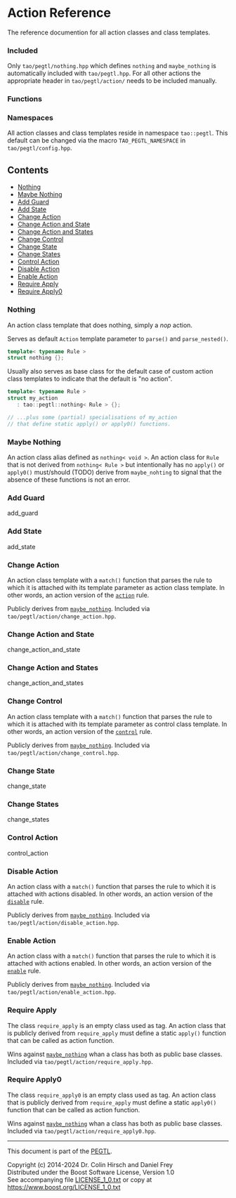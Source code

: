 # Action Reference

The reference documention for all action classes and class templates.

### Included

Only `tao/pegtl/nothing.hpp` which defines `nothing` and `maybe_nothing` is automatically included with `tao/pegtl.hpp`.
For all other actions the appropriate header in `tao/pegtl/action/` needs to be included manually.

### Functions



### Namespaces

All action classes and class templates reside in namespace `tao::pegtl`.
This default can be changed via the macro `TAO_PEGTL_NAMESPACE` in `tao/pegtl/config.hpp`.


## Contents

* [Nothing](#nothing)
* [Maybe Nothing](#maybe-nothing)
* [Add Guard](#add-guard)
* [Add State](#add-state)
* [Change Action](#change-action)
* [Change Action and State](#change-action-and-state)
* [Change Action and States](#change-action-and-states)
* [Change Control](#change-control)
* [Change State](#change-state)
* [Change States](#change-states)
* [Control Action](#control-action)
* [Disable Action](#disable-action)
* [Enable Action](#enable-action)
* [Require Apply](#require-apply)
* [Require Apply0](#require-apply0)

### Nothing

An action class template that does nothing, simply a *nop* action.

Serves as default `Action` template parameter to `parse()` and `parse_nested()`.

```c++
template< typename Rule >
struct nothing {};
```

Usually also serves as base class for the default case of custom action class templates to indicate that the default is "no action".

```c++
template< typename Rule >
struct my_action
   : tao::pegtl::nothing< Rule > {};

// ...plus some (partial) specialisations of my_action
// that define static apply() or apply0() functions.
```

### Maybe Nothing

An action class alias defined as `nothing< void >`.
An action class for `Rule` that is not derived from `nothing< Rule >` but intentionally has no `apply()` or `apply0()` must/should (TODO) derive from `maybe_nohting` to signal that the absence of these functions is not an error.

### Add Guard
add_guard

### Add State
add_state

### Change Action

An action class template with a `match()` function that parses the rule to which it is attached with its template parameter as action class template.
In other words, an action version of the [`action`](Rule-Reference.md#action) rule.

Publicly derives from [`maybe_nothing`](#maybe-nothing).
Included via `tao/pegtl/action/change_action.hpp`.

### Change Action and State
change_action_and_state

### Change Action and States
change_action_and_states

### Change Control

An action class template with a `match()` function that parses the rule to which it is attached with its template parameter as control class template.
In other words, an action version of the [`control`](Rule-Reference.md#control) rule.

Publicly derives from [`maybe_nothing`](#maybe-nothing).
Included via `tao/pegtl/action/change_control.hpp`.

### Change State
change_state

### Change States
change_states

### Control Action
control_action

### Disable Action

An action class with a `match()` function that parses the rule to which it is attached with actions disabled.
In other words, an action version of the [`disable`](Rule-Reference.md#disable) rule.

Publicly derives from [`maybe_nothing`](#maybe-nothing).
Included via `tao/pegtl/action/disable_action.hpp`.

### Enable Action

An action class with a `match()` function that parses the rule to which it is attached with actions enabled.
In other words, an action version of the [`enable`](Rule-Reference.md#enable) rule.

Publicly derives from [`maybe_nothing`](#maybe-nothing).
Included via `tao/pegtl/action/enable_action.hpp`.

### Require Apply

The class `require_apply` is an empty class used as tag.
An action class that is publicly derived from `require_apply` must define a static `apply()` function that can be called as action function.

Wins against [`maybe_nothing`](#maybe-nothing) whan a class has both as public base classes.
Included via `tao/pegtl/action/require_apply.hpp`.

### Require Apply0

The class `require_apply0` is an empty class used as tag.
An action class that is publicly derived from `require_apply` must define a static `apply0()` function that can be called as action function.

Wins against [`maybe_nothing`](#maybe-nothing) whan a class has both as public base classes.
Included via `tao/pegtl/action/require_apply0.hpp`.

---

This document is part of the [PEGTL](https://github.com/taocpp/PEGTL).

Copyright (c) 2014-2024 Dr. Colin Hirsch and Daniel Frey<br>
Distributed under the Boost Software License, Version 1.0<br>
See accompanying file [LICENSE_1_0.txt](../LICENSE_1_0.txt) or copy at https://www.boost.org/LICENSE_1_0.txt
